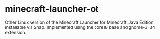 # minecraft-launcher-ot

Other Linux version of the Minecraft Launcher for Minecraft: Java Edition installable via Snap.  Implemented using the core18 base and gnome-3-34 extension.
